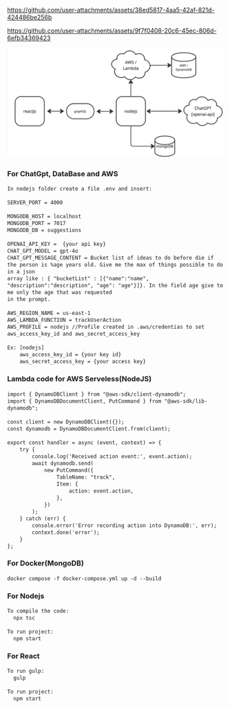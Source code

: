 https://github.com/user-attachments/assets/38ed5817-4aa5-42af-821d-424486be256b

https://github.com/user-attachments/assets/9f7f0408-20c6-45ec-806d-6efb34369423

![alt text](https://github.com/fabiose81/things-to-do/blob/master/things-to-do.jpg?raw=true)

### For ChatGpt, DataBase and AWS 
    In nodejs folder create a file .env and insert:

    SERVER_PORT = 4000 

    MONGODB_HOST = localhost
    MONGODB_PORT = 7017
    MONGODB_DB = suggestions

    OPENAI_API_KEY =  {your api key}
    CHAT_GPT_MODEL = gpt-4o
    CHAT_GPT_MESSAGE_CONTENT = Bucket list of ideas to do before die if the person is %age years old. Give me the max of things possible to do in a json  
    array like : { "bucketList" : [{"name":"name", "description":"description", "age": "age"}]}. In the field age give to me only the age that was requested 
    in the prompt.

    AWS_REGION_NAME = us-east-1
    AWS_LAMBDA_FUNCTION = trackUserAction
    AWS_PROFILE = nodejs //Profile created in .aws/credentias to set aws_access_key_id and aws_secret_access_key 

    Ex: [nodejs]
        aws_access_key_id = {your key id}
        aws_secret_access_key = {your access key}

### Lambda code for AWS Serveless(NodeJS)
    
    import { DynamoDBClient } from "@aws-sdk/client-dynamodb";
    import { DynamoDBDocumentClient, PutCommand } from "@aws-sdk/lib-dynamodb";

    const client = new DynamoDBClient({});
    const dynamodb = DynamoDBDocumentClient.from(client);

    export const handler = async (event, context) => {
        try {
            console.log('Received action event:', event.action);
            await dynamodb.send(
                new PutCommand({
                    TableName: "track",
                    Item: {
                        action: event.action,
                    },
                })
            );
        } catch (err) {
            console.error('Error recording action into DynamoDB:', err);
            context.done('error');
        }
    };
    
### For Docker(MongoDB)
    docker compose -f docker-compose.yml up -d --build

### For Nodejs
    To compile the code:
      npx tsc
      
    To run project:
      npm start

### For React
    To run gulp:
      gulp
      
    To run project:
      npm start
